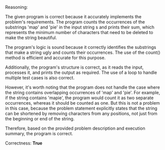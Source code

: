 Reasoning:

The given program is correct because it accurately implements the problem's requirements. The program counts the occurrences of the substrings 'map' and 'pie' in the input string s and prints their sum, which represents the minimum number of characters that need to be deleted to make the string beautiful.

The program's logic is sound because it correctly identifies the substrings that make a string ugly and counts their occurrences. The use of the count() method is efficient and accurate for this purpose.

Additionally, the program's structure is correct, as it reads the input, processes it, and prints the output as required. The use of a loop to handle multiple test cases is also correct.

However, it's worth noting that the program does not handle the case where the string contains overlapping occurrences of 'map' and 'pie'. For example, if the string contains 'mapie', the program would count it as two separate occurrences, whereas it should be counted as one. But this is not a problem in this case, because the problem statement explicitly states that the string can be shortened by removing characters from any positions, not just from the beginning or end of the string.

Therefore, based on the provided problem description and execution summary, the program is correct.

Correctness: **True**